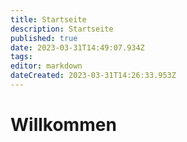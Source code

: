 ```yaml
---
title: Startseite
description: Startseite
published: true
date: 2023-03-31T14:49:07.934Z
tags: 
editor: markdown
dateCreated: 2023-03-31T14:26:33.953Z
---
```


# Willkommen
